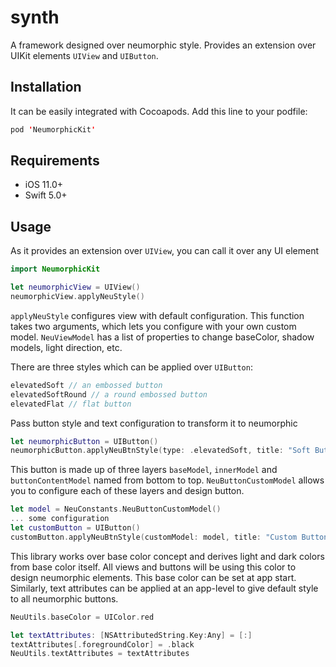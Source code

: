 # synth
A framework designed over neumorphic style. Provides an extension over UIKit elements `UIView` and `UIButton`.

## Installation
It can be easily integrated with Cocoapods. Add this line to your podfile:
```swift
pod 'NeumorphicKit'
```

## Requirements
- iOS 11.0+
- Swift 5.0+

## Usage
As it provides an extension over `UIView`, you can call it over any UI element
```swift
import NeumorphicKit

let neumorphicView = UIView()
neumorphicView.applyNeuStyle()
```
`applyNeuStyle` configures view with default configuration. This function takes two arguments, which lets you configure with your own custom model. `NeuViewModel` has a list of properties to change baseColor, shadow models, light direction, etc.

There are three styles which can be applied over `UIButton`:
```swift
elevatedSoft // an embossed button
elevatedSoftRound // a round embossed button
elevatedFlat // flat button
```

Pass button style and text configuration to transform it to neumorphic
```swift
let neumorphicButton = UIButton()
neumorphicButton.applyNeuBtnStyle(type: .elevatedSoft, title: "Soft Button")
```

This button is made up of three layers `baseModel`, `innerModel` and `buttonContentModel` named from bottom to top. `NeuButtonCustomModel` allows you to configure each of these layers and design button.
```swift
let model = NeuConstants.NeuButtonCustomModel()
... some configuration
let customButton = UIButton()
customButton.applyNeuBtnStyle(customModel: model, title: "Custom Button")
```

This library works over base color concept and derives light and dark colors from base color itself. All views and buttons will be using this color to design neumorphic elements. This base color can be set at app start. Similarly, text attributes can be applied at an app-level to give default style to all neumorphic buttons. 
```swift
NeuUtils.baseColor = UIColor.red

let textAttributes: [NSAttributedString.Key:Any] = [:]
textAttributes[.foregroundColor] = .black
NeuUtils.textAttributes = textAttributes
```
